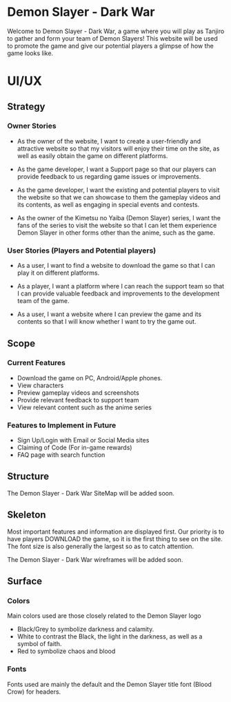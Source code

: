# Demon Slayer - Dark War

Welcome to Demon Slayer - Dark War, a game where you will play as Tanjiro to gather and form your team of Demon Slayers! This website will be used to promote the game and give our potential players a glimpse of how the game looks like.

# UI/UX

## Strategy
### Owner Stories

- As the owner of the website, I want to create a user-friendly and attractive website so that my visitors will enjoy their time on the site, as well as easily obtain the game on different platforms.

- As the game developer, I want a Support page so that our players can provide feedback to us regarding game issues or improvements.

- As the game developer, I want the existing and potential players to visit the website so that we can showcase to them the gameplay videos and its contents, as well as engaging in special events and contests.

- As the owner of the Kimetsu no Yaiba (Demon Slayer) series, I want the fans of the series to visit the website so that I can let them experience Demon Slayer in other forms other than the anime, such as the game.

### User Stories (Players and Potential players)

- As a user, I want to find a website to download the game so that I can play it on different platforms.

- As a player, I want a platform where I can reach the support team so that I can provide valuable feedback and improvements to the development team of the game.

- As a user, I want a website where I can preview the game and its contents so that I will know whether I want to try the game out.

## Scope
### Current Features

- Download the game on PC, Android/Apple phones.
- View characters
- Preview gameplay videos and screenshots
- Provide relevant feedback to support team
- View relevant content such as the anime series

### Features to Implement in Future
- Sign Up/Login with Email or Social Media sites
- Claiming of Code (For in-game rewards)
- FAQ page with search function

## Structure
The Demon Slayer - Dark War SiteMap will be added soon.

## Skeleton
Most important features and information are displayed first. Our priority is to have players DOWNLOAD the game, so it is the first thing to see on the site. The font size is also generally the largest so as to catch attention.

The Demon Slayer - Dark War wireframes will be added soon.

## Surface
### Colors
Main colors used are those closely related to the Demon Slayer logo
- Black/Grey to symbolize darkness and calamity.
- White to contrast the Black, the light in the darkness, as well as a symbol of faith.
- Red to symbolize chaos and blood

### Fonts
Fonts used are mainly the default and the Demon Slayer title font (Blood Crow) for headers.